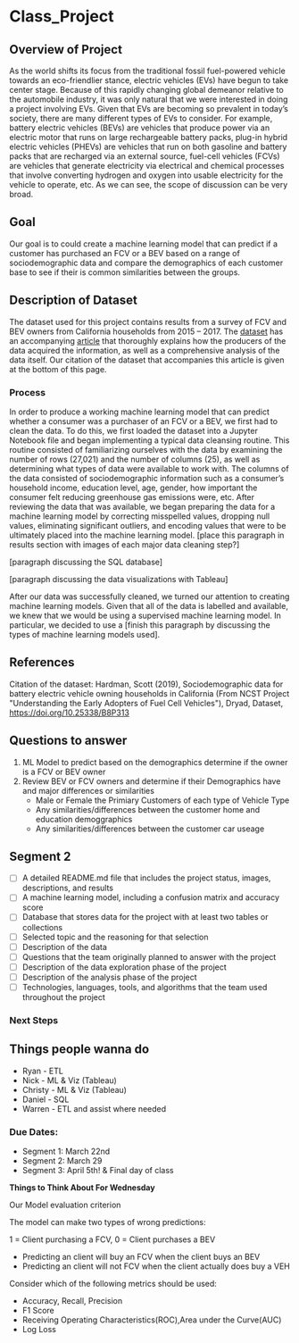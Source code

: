 # Class_Project

## Overview of Project
As the world shifts its focus from the traditional fossil fuel-powered vehicle towards an eco-friendlier stance, electric vehicles (EVs) have begun to take center stage.  Because of this rapidly changing global demeanor relative to the automobile industry, it was only natural that we were interested in doing a project involving EVs.  Given that EVs are becoming so prevalent in today’s society, there are many different types of EVs to consider.  For example, battery electric vehicles (BEVs) are vehicles that produce power via an electric motor that runs on large rechargeable battery packs, plug-in hybrid electric vehicles (PHEVs) are vehicles that run on both gasoline and battery packs that are recharged via an external source, fuel-cell vehicles (FCVs) are vehicles that generate electricity via electrical and chemical processes that involve converting hydrogen and oxygen into usable electricity for the vehicle to operate, etc.  As we can see, the scope of discussion can be very broad. 

## Goal 
Our goal is to could create a machine learning model that can predict if a customer has purchased an FCV or a BEV based on a range of sociodemographic data and compare the demographics of each customer base to see if their is common similarities between the groups.  	

## Description of Dataset
The dataset used for this project contains results from a survey of FCV and BEV owners from California households from 2015 – 2017.  The [dataset](https://doi.org/10.25338/B8P313) has an accompanying [article](https://escholarship.org/uc/item/866706mr) that thoroughly explains how the producers of the data acquired the information, as well as a comprehensive analysis of the data itself. Our citation of the dataset that accompanies this article is given at the bottom of this page.

### Process 
In order to produce a working machine learning model that can predict whether a consumer was a purchaser of an FCV or a BEV, we first had to clean the data.  To do this, we first loaded the dataset into a Jupyter Notebook file and began implementing a typical data cleansing routine.  This routine consisted of familiarizing ourselves with the data by examining the number of rows (27,021) and the number of columns (25), as well as determining what types of data were available to work with.  The columns of the data consisted of sociodemographic information such as a consumer’s household income, education level, age, gender, how important the consumer felt reducing greenhouse gas emissions were, etc.  After reviewing the data that was available, we began preparing the data for a machine learning model by correcting misspelled values, dropping null values, eliminating significant outliers, and encoding values that were to be ultimately placed into the machine learning model. 
[place this paragraph in results section with images of each major data cleaning step?]

[paragraph discussing the SQL database]

[paragraph discussing the data visualizations with Tableau]

After our data was successfully cleaned, we turned our attention to creating machine learning models.  Given that all of the data is labelled and available, we knew that we would be using a supervised machine learning model.  In particular, we decided to use a [finish this paragraph by discussing the types of machine learning models used].  

## References
Citation of the dataset: 
Hardman, Scott (2019), Sociodemographic data for battery electric vehicle owning households in California (From NCST Project "Understanding the Early Adopters of Fuel Cell Vehicles"), Dryad, Dataset, https://doi.org/10.25338/B8P313

## Questions to answer
1. ML Model to predict based on the demographics determine if the owner is a FCV or BEV owner
2. Review BEV or FCV owners and determine if their Demographics have and major differences or similarities
    -  Male or Female the Primiary Customers of each type of Vehicle Type
    - Any similarities/differences between the customer home and education demoggraphics
    - Any similarities/differences between the customer car useage
    

## Segment 2
- [ ] A detailed README.md file that includes the project status, images, descriptions, and results
- [ ] A machine learning model, including a confusion matrix and accuracy score 
- [ ] Database that stores data for the project with at least two tables or collections
- [ ] Selected topic and the reasoning for that selection
- [ ] Description of the data
- [ ] Questions that the team originally planned to answer with the project
- [ ] Description of the data exploration phase of the project
- [ ] Description of the analysis phase of the project
- [ ] Technologies, languages, tools, and algorithms that the team used throughout the project

### Next Steps
    
## Things people wanna do
 - Ryan - ETL
 - Nick - ML & Viz (Tableau)
 - Christy - ML & Viz (Tableau)
 - Daniel - SQL
 - Warren - ETL and assist where needed

### Due Dates: 
 - Segment 1: March 22nd 
 - Segment 2: March 29
 - Segment 3: April 5th! & Final day of class


**Things to Think About For Wednesday**

Our Model evaluation criterion

The model can make two types of wrong predictions:

1 = Client purchasing a FCV, 0 = Client purchases a BEV

- Predicting an client will buy an FCV when the client buys an BEV
- Predicting an client will not FCV when the client actually does buy a VEH 

Consider which of the following metrics should be used:

- Accuracy, Recall, Precision
- F1 Score
- Receiving Operating Characteristics(ROC),Area under the Curve(AUC)
- Log Loss
